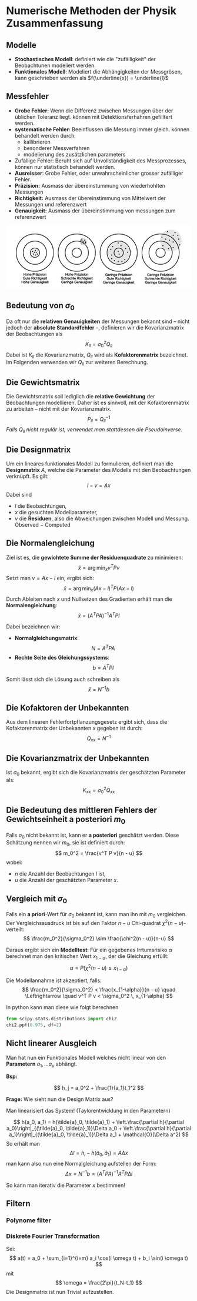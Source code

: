 # Numerische Methoden der Physik Zusammenfassung

## Modelle

- **Stochastisches Modell**: definiert wie die "zufälligkeit" der Beobachtunen modeliert werden.
- **Funktionales Modell**: Modeliert die Abhängigkeiten der Messgrösen, kann geschrieben werden als $f(\underline{x}) = \underline{l}$

## Messfehler

- **Grobe Fehler:** Wenn die Differenz zwischen Messungen über der üblichen Toleranz liegt. können mit Detektionsferhahren gefilltert werden.
- **systematische Fehler:** Beeinflussen die Messung immer gleich. können behandelt werden durch:
  - kallibrieren
  - besonderer Messverfahren
  - modelierung des zusätzlichen parameters
- Zufällige Fehler: Beruht sich auf Unvollständigkeit des Messprozesses, können nur statistisch behandelt werden.
- **Ausreisser**: Grobe Fehler, oder unwahrscheinlicher grosser zufälliger Fehler.
- **Präzision:** Ausmass der übereinstummung von wiederhohlten Messungen
- **Richtigkeit:** Ausmass der übereinstimmung von Mittelwert der Messungen und referenzwert
- **Genauigkeit:** Ausmass der übereinstimmung von messungen zum referenzwert

![Präzision vs Richtigkeit vs Genauigkeit](<assets/Pasted image 20250221125238.png>)

## Bedeutung von $\sigma_0$

Da oft nur die **relativen Genauigkeiten** der Messungen bekannt sind – nicht jedoch der **absolute Standardfehler** –, definieren wir die Kovarianzmatrix der Beobachtungen als
$$
K_{ll} = \sigma_0^2 Q_{ll}
$$
Dabei ist $K_{ll}$ die Kovarianzmatrix, $Q_{ll}$ wird als **Kofaktorenmatrix** bezeichnet. Im Folgenden verwenden wir $Q_{ll}$ zur weiteren Berechnung.

## Die Gewichtsmatrix

Die Gewichtsmatrix soll lediglich die **relative Gewichtung** der Beobachtungen modellieren. Daher ist es sinnvoll, mit der Kofaktorenmatrix zu arbeiten – nicht mit der Kovarianzmatrix.
$$
P_{ll} = Q_{ll}^{-1}
$$
*Falls $Q_{ll}$ nicht regulär ist, verwendet man stattdessen die Pseudoinverse.*

## Die Designmatrix

Um ein lineares funktionales Modell zu formulieren, definiert man die **Designmatrix** $A$, welche die Parameter des Modells mit den Beobachtungen verknüpft. Es gilt:
$$
l - v = A x
$$
Dabei sind

- $l$ die Beobachtungen,
- $x$ die gesuchten Modellparameter,
- $v$ die **Residuen**, also die Abweichungen zwischen Modell und Messung. Observed $-$ Computed

## Die Normalengleichung

Ziel ist es, die **gewichtete Summe der Residuenquadrate** zu minimieren:
$$
\hat{x} = \arg \min_x v^T P v
$$
Setzt man $v = A x - l$ ein, ergibt sich:
$$
\hat{x} = \arg \min_x (A x - l)^T P (A x - l)
$$
Durch Ableiten nach $x$ und Nullsetzen des Gradienten erhält man die **Normalengleichung**:
$$
\hat{x} = (A^T P A)^{-1} A^T P l
$$

Dabei bezeichnen wir:

- **Normalgleichungsmatrix**:
  $$
  N = A^T P A
  $$
- **Rechte Seite des Gleichungssystems**:
  $$
  b = A^T P l
  $$

Somit lässt sich die Lösung auch schreiben als
$$
\hat{x} = N^{-1} b
$$

## Die Kofaktoren der Unbekannten

Aus dem linearen Fehlerfortpflanzungsgesetz ergibt sich, dass die Kofaktorenmatrix der Unbekannten $x$ gegeben ist durch:
$$
Q_{xx} = N^{-1}
$$

## Die Kovarianzmatrix der Unbekannten

Ist $\sigma_0$ bekannt, ergibt sich die Kovarianzmatrix der geschätzten Parameter als:
$$
K_{xx} = \sigma_0^2 Q_{xx}
$$

## Die Bedeutung des mittleren Fehlers der Gewichtseinheit a posteriori $m_0$

Falls $\sigma_0$ nicht bekannt ist, kann er **a posteriori** geschätzt werden. Diese Schätzung nennen wir $m_0$, sie ist definiert durch:
$$
m_0^2 = \frac{v^T P v}{n - u}
$$
wobei:

- $n$ die Anzahl der Beobachtungen $l$ ist,
- $u$ die Anzahl der geschätzten Parameter $x$.

## Vergleich mit $\sigma_0$

Falls ein **a priori**-Wert für $\sigma_0$ bekannt ist, kann man ihn mit $m_0$ vergleichen. Der Vergleichsausdruck ist bis auf den Faktor $n - u$ Chi-quadrat $\chi^2(n - u)$-verteilt:
$$
\frac{m_0^2}{\sigma_0^2}  \sim \frac{\chi^2(n - u)}{n-u}
$$

Daraus ergibt sich ein **Modelltest**: Für ein gegebenes Irrtumsrisiko $\alpha$ berechnet man den kritischen Wert $x_{1-\alpha}$, der die Gleichung erfüllt:
$$
\alpha = P(\chi^2(n - u) \leq x_{1-\alpha})
$$

Die Modellannahme ist akzeptiert, falls:
$$
\frac{m_0^2}{\sigma_0^2} < \frac{x_{1-\alpha}}{n - u}
\quad \Leftrightarrow \quad
v^T P v < \sigma_0^2 \, x_{1-\alpha}
$$

In python kann man diese wie folgt berechnen

```python
from scipy.stats.distributions import chi2
chi2.ppf(0.975, df=2)
```

## Nicht linearer Ausgleich

Man hat nun ein Funktionales Modell welches nicht linear von den **Parametern** $a_1, \dots a_u$ abhängt.

**Bsp:**

$$
h_j = a_0^2 + \frac{1}{a_1}t_1^2
$$

**Frage:** Wie sieht nun die Design Matrix aus?

Man linearisiert das System! (Taylorentwicklung in den Parametern)

$$
h(a_0, a_1) = h(\tilde{a}_0, \tilde{a}_1) + \left.\frac{\partial h}{\partial a_0}\right|_{(\tilde{a}_0, \tilde{a}_1)}\Delta a_0 + \left.\frac{\partial h}{\partial a_1}\right|_{(\tilde{a}_0, \tilde{a}_1)}\Delta a_1 + \mathcal{O}(\Delta a^2)
$$
So erhält man
$$
\Delta l = h_i-h(\tilde{a}_0, \tilde{a}_1) = A \Delta x
$$
man kann also nun eine Normalgleichung aufstellen der Form:
$$
\Delta x = N^{-1} b = (A^T P A)^{-1} A^T P \Delta l
$$

So kann man iterativ die Parameter $x$ bestimmen!

## Filtern

### Polynome filter

### Diskrete Fourier Transformation

Sei:
$$
a(t) = a_0 + \sum_{i=1}^{i=m} a_i \cos(i \omega t) + b_i \sin(i \omega t)
$$
mit
$$
\omega = \frac{2\pi}{t_N-t_1}
$$
Die Designmatrix ist nun Trivial aufzustellen.
